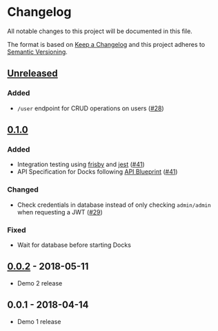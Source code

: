 # Changelog
All notable changes to this project will be documented in this file.

The format is based on [Keep a Changelog](http://keepachangelog.com/en/1.0.0/)
and this project adheres to [Semantic Versioning](http://semver.org/spec/v2.0.0.html).

## [Unreleased]
### Added
- `/user` endpoint for CRUD operations on users ([#28])

## [0.1.0]
### Added
- Integration testing using [frisby] and [jest] ([#41])
- API Specification for Docks following [API Blueprint] ([#41])

### Changed
- Check credentials in database instead of only checking `admin/admin` when requesting a JWT ([#29])

### Fixed
- Wait for database before starting Docks

## [0.0.2] - 2018-05-11
- Demo 2 release

## 0.0.1 - 2018-04-14
- Demo 1 release

[Unreleased]: https://github.com/TripleParity/docks-api/compare/0.1.0...HEAD
[0.1.0]: https://github.com/TripleParity/docks-api/compare/0.0.2...0.1.0
[0.0.2]: https://github.com/TripleParity/docks-api/compare/0.0.1...0.0.2

[#41]: https://github.com/TripleParity/docks-api/issues/41
[#28]: https://github.com/TripleParity/docks-api/issues/28
[#29]: https://github.com/TripleParity/docks-api/issues/29

[frisby]: https://www.frisbyjs.com/
[jest]: https://facebook.github.io/jest/
[API Blueprint]: https://apiblueprint.org/